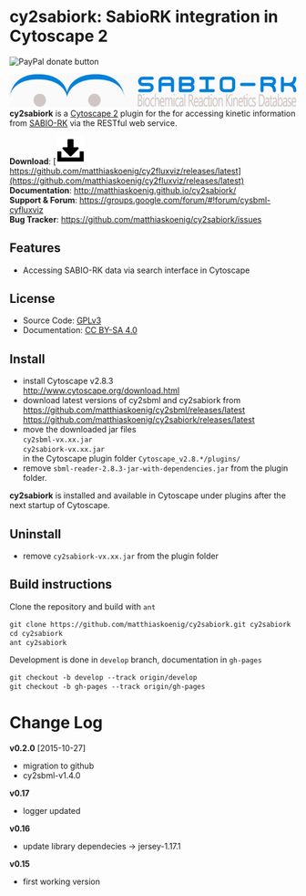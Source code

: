# cy2sabiork: SabioRK integration in Cytoscape 2
<div align="right>
<a href="https://www.paypal.com/cgi-bin/webscr?cmd=_s-xclick&amp;hosted_button_id=RYHNRJFBMWD5N" title="Donate to this project using Paypal"><img src="https://img.shields.io/badge/paypal-donate-yellow.svg" alt="PayPal donate button" /></a>
</div>

![alt tag](docs/images/logo-sabiork.png) **cy2sabiork** is a [Cytoscape 2](http://www.cytoscape.org) plugin for the for accessing kinetic information from
[SABIO-RK](http://sabio.villa-bosch.de/) via the RESTful web service.  


**Download**: [![Download](docs/images/icon-download.png) https://github.com/matthiaskoenig/cy2fluxviz/releases/latest](https://github.com/matthiaskoenig/cy2fluxviz/releases/latest)  
**Documentation**: http://matthiaskoenig.github.io/cy2sabiork/  
**Support & Forum**: https://groups.google.com/forum/#!forum/cysbml-cyfluxviz  
**Bug Tracker**: https://github.com/matthiaskoenig/cy2sabiork/issues  

## Features
- Accessing SABIO-RK data via search interface in Cytoscape

## License
* Source Code: [GPLv3](http://opensource.org/licenses/GPL-3.0)
* Documentation: [CC BY-SA 4.0](http://creativecommons.org/licenses/by-sa/4.0/)

## Install
* install Cytoscape v2.8.3  
  http://www.cytoscape.org/download.html
* download latest versions of cy2sbml and cy2sabiork from  
https://github.com/matthiaskoenig/cy2sbml/releases/latest  
https://github.com/matthiaskoenig/cy2sabiork/releases/latest
* move the downloaded jar files  
`cy2sbml-vx.xx.jar`  
`cy2sabiork-vx.xx.jar`  
in the Cytoscape plugin folder
`Cytoscape_v2.8.*/plugins/`
* remove `sbml-reader-2.8.3-jar-with-dependencies.jar` from the plugin folder.

**cy2sabiork** is installed and available in Cytoscape under plugins after the next startup of Cytoscape.

## Uninstall
* remove `cy2sabiork-vx.xx.jar` from the plugin folder

## Build instructions
Clone the repository and build with `ant`
```
git clone https://github.com/matthiaskoenig/cy2sabiork.git cy2sabiork
cd cy2sabiork
ant cy2sabiork
```
Development is done in `develop` branch, documentation in `gh-pages`
```
git checkout -b develop --track origin/develop
git checkout -b gh-pages --track origin/gh-pages
```

# Change Log
**v0.2.0** [2015-10-27]
- migration to github
- cy2sbml-v1.4.0

**v0.17**
- logger updated 

**v0.16**
- update library dependecies -> jersey-1.17.1

**v0.15**
- first working version
